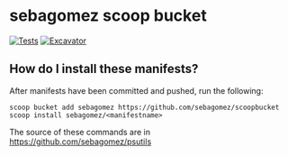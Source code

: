 # sebagomez scoop bucket

<!-- Uncomment the following line after replacing placeholders -->
[![Tests](https://github.com/sebagomez/scoopbucket/actions/workflows/ci.yml/badge.svg)](https://github.com/sebagomez/scoopbucket/actions/workflows/ci.yml) [![Excavator](https://github.com/sebagomez/scoopbucket/actions/workflows/excavator.yml/badge.svg)](https://github.com/sebagomez/scoopbucket/actions/workflows/excavator.yml)

## How do I install these manifests?

After manifests have been committed and pushed, run the following:

```pwsh
scoop bucket add sebagomez https://github.com/sebagomez/scoopbucket
scoop install sebagomez/<manifestname>
```

The source of these commands are in https://github.com/sebagomez/psutils
